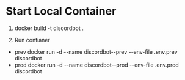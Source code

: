 # Start Local Container

1. docker build -t discordbot .


2. Run contianer
- prev
  docker run -d --name discordbot--prev --env-file .env.prev discordbot
- prod
  docker run -d --name discordbot--prod --env-file .env.prod discordbot
